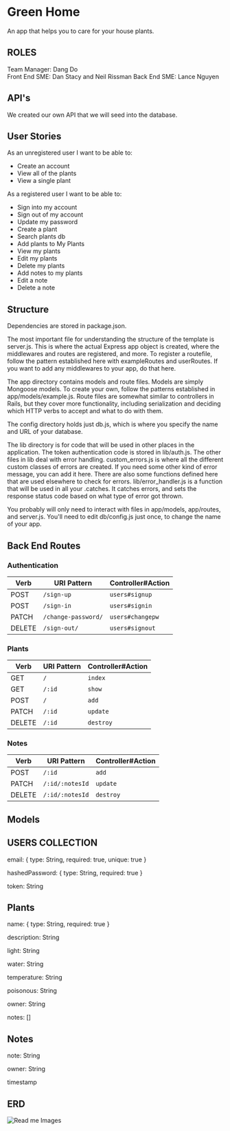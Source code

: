 # Green Home

An app that helps you to care for your house plants.

## ROLES

Team Manager: Dang Do  
Front End SME:  Dan Stacy and Neil Rissman
Back End SME: Lance Nguyen

## API's

We created our own API that we will seed into the database. 

## User Stories

As an unregistered user I want to be able to:
  - Create an account
  - View all of the plants
  - View a single plant

As a registered user I want to be able to:
  - Sign into my account
  - Sign out of my account
  - Update my password
  - Create a plant
  - Search plants db
  - Add plants to My Plants
  - View my plants
  - Edit my plants
  - Delete my plants
  - Add notes to my plants
  - Edit a note
  - Delete a note

## Structure

Dependencies are stored in package.json.

The most important file for understanding the structure of the template is server.js. This is where the actual Express app object is created, where the middlewares and routes are registered, and more. To register a routefile, follow the pattern established here with exampleRoutes and userRoutes. If you want to add any middlewares to your app, do that here.

The app directory contains models and route files. Models are simply Mongoose models. To create your own, follow the patterns established in app/models/example.js. Route files are somewhat similar to controllers in Rails, but they cover more functionality, including serialization and deciding which HTTP verbs to accept and what to do with them.

The config directory holds just db.js, which is where you specify the name and URL of your database.

The lib directory is for code that will be used in other places in the application. The token authentication code is stored in lib/auth.js. The other files in lib deal with error handling. custom_errors.js is where all the different custom classes of errors are created. If you need some other kind of error message, you can add it here. There are also some functions defined here that are used elsewhere to check for errors. lib/error_handler.js is a function that will be used in all your .catches. It catches errors, and sets the response status code based on what type of error got thrown.

You probably will only need to interact with files in app/models, app/routes, and server.js. You'll need to edit db/config.js just once, to change the name of your app.

## Back End Routes

### Authentication

| Verb   | URI Pattern         | Controller#Action |
|--------|---------------------|-------------------|
| POST   | `/sign-up`          | `users#signup`    |
| POST   | `/sign-in`          | `users#signin`    |
| PATCH  | `/change-password/` | `users#changepw`  |
| DELETE | `/sign-out/`        | `users#signout`   |

### Plants

| Verb  | URI Pattern         | Controller#Action |
|-------|---------------------|-------------------|
| GET   |        `/`          |     `index`       |
| GET   |      `/:id`         |     `show`        |
| POST  |       `/`           |     `add`         |
| PATCH |       `/:id`        |    `update`       |
| DELETE|       `/:id`        |      `destroy`    |

### Notes

| Verb  | URI Pattern         | Controller#Action |
|-------|---------------------|-------------------|
| POST  |       `/:id`        |     `add`         |
| PATCH |    `/:id/:notesId`  |    `update`       |
| DELETE|    `/:id/:notesId`  |     `destroy`     |


## Models

## USERS COLLECTION

email: {
    type: String,
    required: true,
    unique: true
}

hashedPassword: {
    type: String, 
    required: true
}

token: String

## Plants

name: {
    type: String,
    required: true
}

description: String

light: String

water: String

temperature: String

poisonous: String

owner: String

notes: []

## Notes 

note: String

owner: String

timestamp

## ERD 

![Read me Images](erd.png)